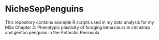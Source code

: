 # NicheSepPenguins
This repository contains example R scripts used in my data analysis for my MSc Chapter 2: Phenotypic plasticity of foraging behaviours in chinstrap and gentoo penguins in the Antarctic Peninsula
